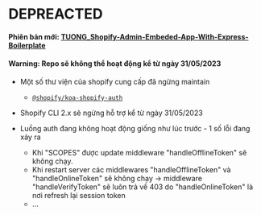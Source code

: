 # DEPREACTED

#### Phiên bản mới: [TUONG_Shopify-Admin-Embeded-App-With-Express-Boilerplate](https://github.com/lemanh-tuong/TUONG_Shopify-Admin-Embeded-App-With-Express-Boilerplate)

#### Warning: Repo sẽ không thể hoạt động kể từ ngày 31/05/2023

- Một số thư viện của shopify cung cấp đã ngừng maintain 
  - [`@shopify/koa-shopify-auth`](https://github.com/Shopify/koa-shopify-auth)

- Shopify CLI 2.x sẽ ngừng hỗ trợ kể từ ngày 31/05/2023
- Luồng auth đang không hoạt động giống như lúc trước - 1 số lỗi đang xảy ra
  - Khi "SCOPES" được update middleware "handleOfflineToken" sẽ không chạy.
  - Khi restart server các middlewares "handleOfflineToken" và "handleOnlineToken" sẽ không chạy -> middleware "handleVerifyToken" sẽ luôn trả về 403 do "handleOnlineToken" là nơi refresh lại session token
  - ...
